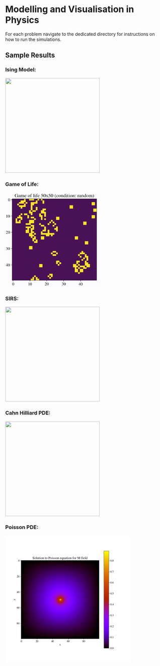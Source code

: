 # Modelling and Visualisation in Physics

For each problem navigate to the dedicated directory for instructions on how to run the simulations.

## Sample Results

### Ising Model:

<img src="https://github.com/kyrxanthos/Modelling-in-Physics/blob/master/Sample/ising.gif" width="300" height="300" />

### Game of Life:

<img src="https://github.com/kyrxanthos/Modelling-in-Physics/blob/master/Sample/GOL.gif" width="300" height="300" />

### SIRS:

<img src="https://github.com/kyrxanthos/Modelling-in-Physics/blob/master/Sample/SIRS.gif" width="300" height="300" />


### Cahn Hilliard PDE:

<img src="https://github.com/kyrxanthos/Modelling-in-Physics/blob/master/Sample/CH.gif" width="300" height="300" />


### Poisson PDE:

<img src="https://github.com/kyrxanthos/Modelling-in-Physics/blob/master/PDEs/Results/phi_lattice_100_M.png" width="400" height="400" />




